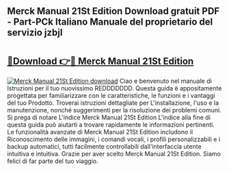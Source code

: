 ## Merck Manual 21St Edition Download gratuit PDF - Part-PCk Italiano Manuale del proprietario del servizio jzbjI

# <h2><a href="http://dfc1656.blite.top/?on=Merck+Manual+21St+Edition">🔗Download 👉🔴 Merck Manual 21St Edition</a></h2>

[![Merck Manual 21St Edition download](https://i.imgur.com/lujVjoI.png)](http://dfc1656.blite.top/?on=Merck+Manual+21St+Edition)
Ciao e benvenuto nel manuale di Istruzioni per il tuo nuovissimo REDDDDDDD. Questa guida è appositamente progettata per familiarizzare con le caratteristiche, le funzioni e i vantaggi del tuo Prodotto. Troverai istruzioni dettagliate per L'installazione, l'uso e la manutenzione, nonché suggerimenti per la risoluzione dei problemi comuni. Si prega di notare L'indice Merck Manual 21St Edition L'indice alla fine di questa guida può aiutarti a trovare rapidamente le informazioni pertinenti. Le funzionalità avanzate di Merck Manual 21St Edition includono il Riconoscimento delle immagini, i comandi vocali, i profili personalizzabili e i backup automatici, tutti facilmente controllabili dall'interfaccia utente intuitiva e intuitiva. Grazie per aver scelto Merck Manual 21St Edition. Siamo felici di far parte del tuo viaggio.
